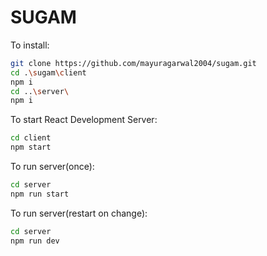 # SUGAM

To install:
```bash
git clone https://github.com/mayuragarwal2004/sugam.git
cd .\sugam\client
npm i
cd ..\server\
npm i
```

To start React Development Server:
```bash
cd client
npm start
```

To run server(once):
```bash
cd server
npm run start
```

To run server(restart on change):
```bash
cd server
npm run dev
```
